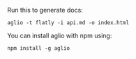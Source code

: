 Run this to generate docs:

`aglio -t flatly -i api.md -o index.html`

You can install aglio with npm using:

`npm install -g aglio`

